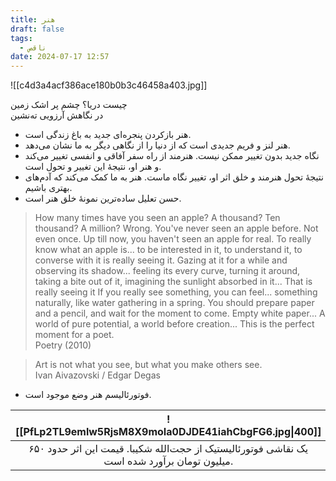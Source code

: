 ```yaml
---
title: هنر
draft: false
tags:
  - ناقص
date: 2024-07-17 12:57
---
```

![[c4d3a4acf386ace180b0b3c46458a403.jpg]]

<div class='poem-verse-div'><div class='poem-right-verse-div'>چیست دریا؟ چشم پر اشک زمین</div><div class='poem-left-verse-div'>در نگاهش آرزویی ته‌نشین</div></div>


- هنر بازکردن پنجره‌ای جدید به باغ زندگی است.
- هنر لنز و فریم جدیدی است که از دنیا را از نگاهی دیگر به ما نشان می‌دهد.
- نگاه جدید بدون تغییر ممکن نیست. هنرمند از راه سفر آفاقی و انفسی تغییر می‌کند و هنر او، نتیجهٔ این تغییر و تحول است.
- نتیجهٔ تحول هنرمند و خلق اثر او، تغییر نگاه ماست. هنر به ما کمک می‌کند که آدم‌های بهتری باشیم.
- حسن تعلیل ساده‌ترین نمونهٔ خلق هنر است.


<blockquote class="english-blockquote">How many times have you seen an apple? A thousand? Ten thousand? A million? Wrong. You've never seen an apple before. Not even once. Up till now, you haven't seen an apple for real. To really know what an apple is... to be interested in it, to understand it, to converse with it is really seeing it. Gazing at it for a while and observing its shadow... feeling its every curve, turning it around, taking a bite out of it, imagining the sunlight absorbed in it... That is really seeing it If you really see something, you can feel... something naturally, like water gathering in a spring. You should prepare paper and a pencil, and wait for the moment to come. Empty white paper... A world of pure potential, a world before creation... This is the perfect moment for a poet.<footer class="english-footer">Poetry (2010)</footer></blockquote>


<blockquote class="english-blockquote">Art is not what you see, but what you make others see.<footer class="english-footer">Ivan Aivazovski / Edgar Degas</footer></blockquote>


- فوتورئالیسم هنر وضع موجود است.


| ![[PfLp2TL9emlw5RjsM8X9moIa0DJDE41iahCbgFG6.jpg\|400]]                                                        |
| ------------------------------------------------------------------------------------------------------------- |
| <center>یک نقاشی فوتورئالیستیک از حجت‌الله شکیبا. قیمت این اثر حدود ۶۵۰ میلیون تومان برآورد شده است.</center> |
